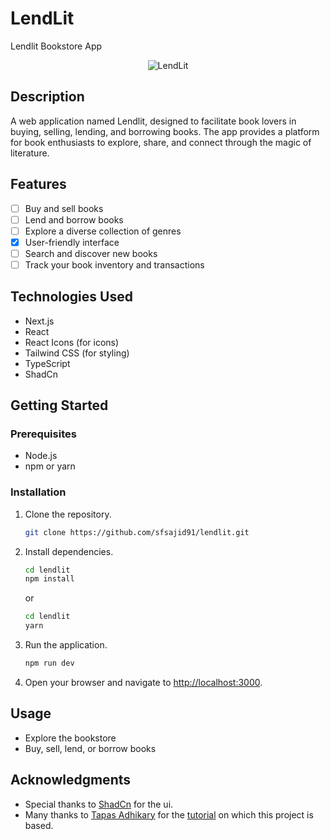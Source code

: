 # LendLit

Lendlit Bookstore App

<p align="center">
<img src="https://i.ibb.co/m8R53Dw/LendLit.png" alt="LendLit">
</p>

## Description

A web application named Lendlit, designed to facilitate book lovers in buying, selling, lending, and borrowing books. The app provides a platform for book enthusiasts to explore, share, and connect through the magic of literature.

## Features

-   [ ] Buy and sell books
-   [ ] Lend and borrow books
-   [ ] Explore a diverse collection of genres
-   [x] User-friendly interface
-   [ ] Search and discover new books
-   [ ] Track your book inventory and transactions

## Technologies Used

-   Next.js
-   React
-   React Icons (for icons)
-   Tailwind CSS (for styling)
-   TypeScript
-   ShadCn

## Getting Started

### Prerequisites

-   Node.js
-   npm or yarn

### Installation

1. Clone the repository.

    ```bash
    git clone https://github.com/sfsajid91/lendlit.git
    ```

2. Install dependencies.

    ```bash
    cd lendlit
    npm install
    ```

    or

    ```bash
    cd lendlit
    yarn
    ```

3. Run the application.

    ```bash
    npm run dev
    ```

4. Open your browser and navigate to [http://localhost:3000](http://localhost:3000).

## Usage

-   Explore the bookstore
-   Buy, sell, lend, or borrow books

<!-- ## Contributing -->

<!-- Contributions are welcome! Please follow the [Contribution Guidelines](CONTRIBUTING.md). -->

<!-- ## License

This project is licensed under the [MIT License](LICENSE). -->

## Acknowledgments

-   Special thanks to [ShadCn](https://ui.shadcn.com) for the ui.
-   Many thanks to [Tapas Adhikary](https://github.com/atapas) for the [tutorial](https://youtu.be/bTBvoq3ww6Q?si=cq_EgdkTf0H_HVqm) on which this project is based.
